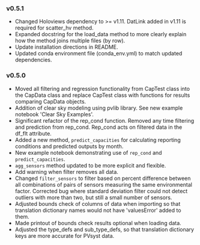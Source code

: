### v0.5.1
- Changed Holoviews dependency to >= v1.11.  DatLink added in v1.11 is required for scatter_hv method.
- Expanded docstring for the load_data method to more clearly explain how the method joins multiple files (by row).
- Update installation directions in README.
- Updated conda environment file (conda_env.yml) to match updated dependencies.

### v0.5.0
- Moved all filtering and regression functionality from CapTest class into the CapData class and replace CapTest class with functions for results comparing CapData objects.
- Addition of clear sky modeling using pvlib library.  See new example notebook 'Clear Sky Examples'.
- Significant refactor of the rep\_cond function.  Removed any time filtering and prediction from rep\_cond.  Rep\_cond acts on filtered data in the df\_flt attribute.
- Added a new method, `predict_capacities` for calculating reporting conditions and predicted outputs by month.
- New example notebook demonstrating use of `rep_cond` and `predict_capacities`.
- `agg_sensors` method updated to be more explicit and flexible.
- Add warning when filter removes all data.
- Changed `filter_sensors` to filter based on percent difference between all combinations of pairs of sensors measuring the same environmental factor.  Corrected bug where standard deviation filter could not detect outliers with more than two, but still a small number of sensors.
- Adjusted bounds check of columns of data when importing so that translation dictionary names would not have 'valuesError' added to them.
- Made printout of bounds check results optional when loading data.
- Adjusted the type\_defs and sub\_type_defs, so that translation dictionary keys are more accurate for PVsyst data.